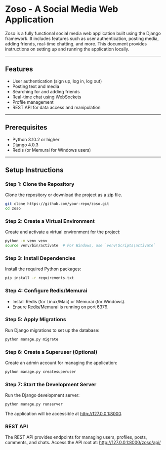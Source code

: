 # Zoso - A Social Media Web Application

Zoso is a fully functional social media web application built using the Django framework. It includes features such as user authentication, posting media, adding friends, real-time chatting, and more. This document provides instructions on setting up and running the application locally.

---

## Features
- User authentication (sign up, log in, log out)
- Posting text and media
- Searching for and adding friends
- Real-time chat using WebSockets
- Profile management
- REST API for data access and manipulation

---

## Prerequisites
- Python 3.10.2 or higher
- Django 4.0.3
- Redis (or Memurai for Windows users)

---

## Setup Instructions

### Step 1: Clone the Repository
Clone the repository or download the project as a zip file.
```bash
git clone https://github.com/your-repo/zoso.git
cd zoso
```

### Step 2: Create a Virtual Environment
Create and activate a virtual environment for the project:
```bash
python -m venv venv
source venv/bin/activate  # For Windows, use `venv\Scripts\activate`
```

### Step 3: Install Dependencies
Install the required Python packages:
```bash
pip install -r requirements.txt
```

### Step 4: Configure Redis/Memurai
- Install Redis (for Linux/Mac) or Memurai (for Windows).
- Ensure Redis/Memurai is running on port 6379.

### Step 5: Apply Migrations
Run Django migrations to set up the database:
```bash
python manage.py migrate
```

### Step 6: Create a Superuser (Optional)
Create an admin account for managing the application:
```bash
python manage.py createsuperuser
```

### Step 7: Start the Development Server
Run the Django development server:
```bash
python manage.py runserver
```
The application will be accessible at http://127.0.0.1:8000.


### REST API
The REST API provides endpoints for managing users, profiles, posts, comments, and chats. Access the API root at: http://127.0.0.1:8000/zoso/api/
